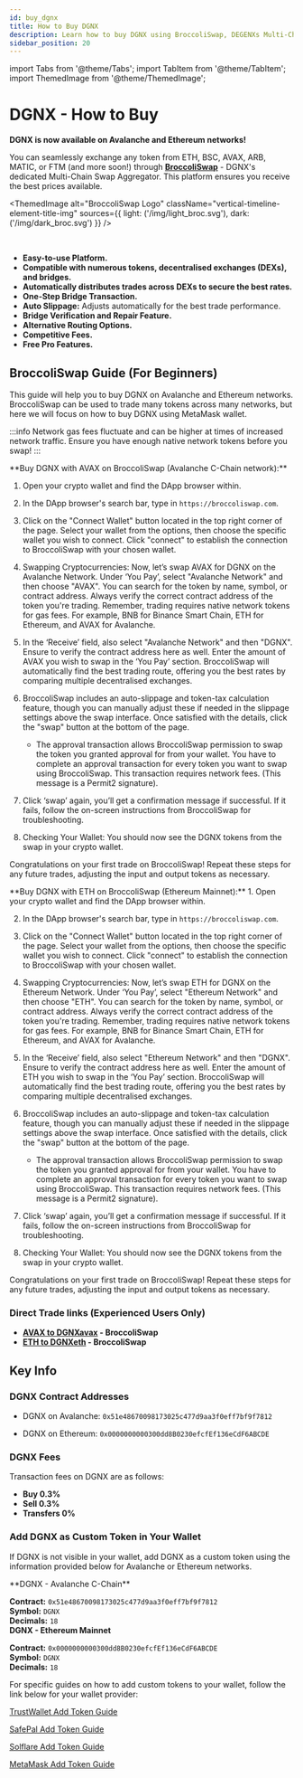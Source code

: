 ```yaml
---
id: buy_dgnx
title: How to Buy DGNX
description: Learn how to buy DGNX using BroccoliSwap, DEGENXs Multi-Chain Swap Aggregator.
sidebar_position: 20
---
```

import Tabs from '@theme/Tabs';
import TabItem from '@theme/TabItem';
import ThemedImage from '@theme/ThemedImage';


# DGNX - How to Buy

**DGNX is now available on Avalanche and Ethereum networks!**

You can seamlessly exchange any token from ETH, BSC, AVAX, ARB, MATIC, or FTM (and more soon!) through **[BroccoliSwap](https://broccoliswap.com)** - DGNX's dedicated Multi-Chain Swap Aggregator. This platform ensures you receive the best prices available.

<ThemedImage
  alt="BroccoliSwap Logo"
  className="vertical-timeline-element-title-img"
  sources={{
    light: ('/img/light_broc.svg'),
    dark: ('/img/dark_broc.svg')
  }}
/>

<br/>

- **Easy-to-use Platform.**
- **Compatible with numerous tokens, decentralised exchanges (DEXs), and bridges.**
- **Automatically distributes trades across DEXs to secure the best rates.**
- **One-Step Bridge Transaction.**
- **Auto Slippage:** Adjusts automatically for the best trade performance.
- **Bridge Verification and Repair Feature.**
- **Alternative Routing Options.**
- **Competitive Fees.**
- **Free Pro Features.**


## BroccoliSwap Guide (For Beginners)
This guide will help you to buy DGNX on Avalanche and Ethereum networks. BroccoliSwap can be used to trade many tokens across many networks, but here we will focus on how to buy DGNX using MetaMask wallet.

:::info
Network gas fees fluctuate and can be higher at times of increased network traffic. Ensure you have enough native network tokens before you swap!
:::

<Tabs>
  <TabItem value="Avalanche" label="Buy DGNX on Avalanche" default>
  **Buy DGNX with AVAX on BroccoliSwap (Avalanche C-Chain network):**

1. Open your crypto wallet and find the DApp browser within.

2. In the DApp browser's search bar, type in `https://broccoliswap.com`.

3. Click on the "Connect Wallet" button located in the top right corner of the page. Select your wallet from the options, then choose the specific wallet you wish to connect. Click "connect" to establish the connection to BroccoliSwap with your chosen wallet.

4. Swapping Cryptocurrencies: Now, let’s swap AVAX for DGNX on the Avalanche Network.
Under ‘You Pay’, select "Avalanche Network" and then choose "AVAX". You can search for the token by name, symbol, or contract address. Always verify the correct contract address of the token you're trading.
Remember, trading requires native network tokens for gas fees. For example, BNB for Binance Smart Chain, ETH for Ethereum, and AVAX for Avalanche.

5. In the ‘Receive’ field, also select "Avalanche Network" and then "DGNX". Ensure to verify the contract address here as well. Enter the amount of AVAX you wish to swap in the ‘You Pay’ section. BroccoliSwap will automatically find the best trading route, offering you the best rates by comparing multiple decentralised exchanges.

6. BroccoliSwap includes an auto-slippage and token-tax calculation feature, though you can manually adjust these if needed in the slippage settings above the swap interface. Once satisfied with the details, click the "swap" button at the bottom of the page. 
    - The approval transaction allows BroccoliSwap permission to swap the token you granted approval for from your wallet. You have to complete an approval transaction for every token you want to swap using BroccoliSwap. This transaction requires network fees. (This message is a Permit2 signature).

7. Click ‘swap’ again, you’ll get a confirmation message if successful. If it fails, follow the on-screen instructions from BroccoliSwap for troubleshooting.

8. Checking Your Wallet: You should now see the DGNX tokens from the swap in your crypto wallet.

Congratulations on your first trade on BroccoliSwap! Repeat these steps for any future trades, adjusting the input and output tokens as necessary.


  </TabItem>
  <TabItem value="Ethereum" label="Buy DGNX on Ethereum">
  **Buy DGNX with ETH on BroccoliSwap (Ethereum Mainnet):**
1. Open your crypto wallet and find the DApp browser within.

2. In the DApp browser's search bar, type in `https://broccoliswap.com`.

3. Click on the "Connect Wallet" button located in the top right corner of the page. Select your wallet from the options, then choose the specific wallet you wish to connect. Click "connect" to establish the connection to BroccoliSwap with your chosen wallet.

4. Swapping Cryptocurrencies: Now, let’s swap ETH for DGNX on the Ethereum Network.
Under ‘You Pay’, select "Ethereum Network" and then choose "ETH". You can search for the token by name, symbol, or contract address. Always verify the correct contract address of the token you're trading.
Remember, trading requires native network tokens for gas fees. For example, BNB for Binance Smart Chain, ETH for Ethereum, and AVAX for Avalanche.

5. In the ‘Receive’ field, also select "Ethereum Network" and then "DGNX". Ensure to verify the contract address here as well. Enter the amount of ETH you wish to swap in the ‘You Pay’ section. BroccoliSwap will automatically find the best trading route, offering you the best rates by comparing multiple decentralised exchanges.

6. BroccoliSwap includes an auto-slippage and token-tax calculation feature, though you can manually adjust these if needed in the slippage settings above the swap interface. Once satisfied with the details, click the "swap" button at the bottom of the page. 
    - The approval transaction allows BroccoliSwap permission to swap the token you granted approval for from your wallet. You have to complete an approval transaction for every token you want to swap using BroccoliSwap. This transaction requires network fees. (This message is a Permit2 signature).

7. Click ‘swap’ again, you’ll get a confirmation message if successful. If it fails, follow the on-screen instructions from BroccoliSwap for troubleshooting.

8. Checking Your Wallet: You should now see the DGNX tokens from the swap in your crypto wallet.

Congratulations on your first trade on BroccoliSwap! Repeat these steps for any future trades, adjusting the input and output tokens as necessary.


  </TabItem>
</Tabs>


### Direct Trade links (Experienced Users Only)
- **[AVAX to DGNXavax](https://broccoliswap.com/?swap=5-AVAX-to-DGNX) - BroccoliSwap**
- **[ETH to DGNXeth](https://broccoliswap.com/?swap=0.1-ETH-to-DGNX-1) - BroccoliSwap**

## Key Info

### DGNX Contract Addresses

- DGNX on Avalanche: `0x51e48670098173025c477d9aa3f0eff7bf9f7812`

- DGNX on Ethereum: `0x0000000000300dd8B0230efcfEf136eCdF6ABCDE`

### DGNX Fees
Transaction fees on DGNX are as follows:  
- **Buy 0.3%**   
- **Sell 0.3%**   
- **Transfers 0%**  


### Add DGNX as Custom Token in Your Wallet
If DGNX is not visible in your wallet, add DGNX as a custom token using the information provided below for Avalanche or Ethereum networks.

<Tabs>
  <TabItem value="DGNXavax" label="Avalanche" default>
**DGNX - Avalanche C-Chain**   

**Contract:** `0x51e48670098173025c477d9aa3f0eff7bf9f7812`  
**Symbol:** `DGNX`  
**Decimals:** `18`  
  </TabItem>
  <TabItem value="DGNXeth" label="Ethereum">
**DGNX - Ethereum Mainnet**  

**Contract:** `0x0000000000300dd8B0230efcfEf136eCdF6ABCDE`  
**Symbol:** `DGNX`  
**Decimals:** `18`  
  </TabItem>
</Tabs>

For specific guides on how to add custom tokens to your wallet, follow the link below for your wallet provider:

[TrustWallet Add Token Guide](https://community.trustwallet.com/t/how-to-add-a-custom-token/213)

[SafePal Add Token Guide](https://docs.safepal.io/safepal-app/token-coin-management/add-delete-coin)

[Solflare Add Token Guide](https://help.solflare.com/en/articles/6364564-adding-a-new-asset-token-and-closing-a-token-account)

[MetaMask Add Token Guide](https://support.metamask.io/hc/en-us/articles/360015489031-How-to-display-tokens-in-MetaMask)